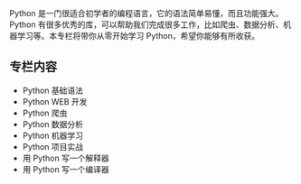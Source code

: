 
Python 是一门很适合初学者的编程语言，它的语法简单易懂，而且功能强大。Python 有很多优秀的库，可以帮助我们完成很多工作，比如爬虫、数据分析、机器学习等。本专栏将带你从零开始学习 Python，希望你能够有所收获。

## 专栏内容

- Python 基础语法
- Python WEB 开发
- Python 爬虫
- Python 数据分析
- Python 机器学习
- Python 项目实战
- 用 Python 写一个解释器
- 用 Python 写一个编译器